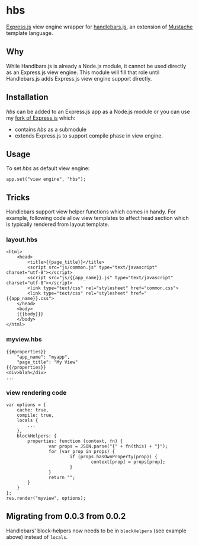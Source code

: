 # hbs #

[Express.js](http://github.com/visionmedia/express) view engine wrapper for
[handlebars.js](http://github.com/wycats/handlebars.js), an extension of
[Mustache](http://mustache.github.com/) template language.

## Why ##

While Handlbars.js is already a Node.js module, it cannot be used directly as
an Express.js view engine. This module will fill that role until Handlebars.js
adds Express.js view engine support directly.
	
## Installation ##

*hbs* can be added to an Express.js app as a Node.js module or you can use my [fork
of Express.js](http://github.com/donpark/express) which:
	
* contains *hbs* as a submodule
* extends Express.js to support compile phase in view engine.
	
## Usage ##

To set *hbs* as default view engine:
	
	app.set("view engine", "hbs");

## Tricks ##

Handlebars support view helper functions which comes in handy. For example, following
code allow view templates to affect head section which is typically rendered from layout
template.

### layout.hbs ###
	
	<html>
		<head>
			<title>{{page_title}}</title>
			<script src="js/common.js" type="text/javascript" charset="utf-8"></script>
			<script src="js/{{app_name}}.js" type="text/javascript" charset="utf-8"></script>
			<link type="text/css" rel="stylesheet" href="common.css">
			<link type="text/css" rel="stylesheet" href="{{app_name}}.css">
		</head>
		<body>
		{{{body}}}
		</body>
	</html>
		
### myview.hbs ###
	
	{{#properties}}
		"app_name": "myapp",
		"page_title": "My View"
	{{/properties}}
	<div>blah</div>
	...
		
### view rendering code ###
  
	var options = {
		cache: true,
		compile: true,
		locals {
			...
		},
		blockHelpers: {
			properties: function (context, fn) {
					var props = JSON.parse("{" + fn(this) + "}");
					for (var prop in props) {
							if (props.hasOwnProperty(prop)) {
									context[prop] = props[prop];
							}
					}
					return "";
			}
		}
	};
	res.render("myview", options);

## Migrating from 0.0.3 from 0.0.2 ##

Handlebars' block-helpers now needs to be in `blockHelpers` (see example above) instead of `locals`.
